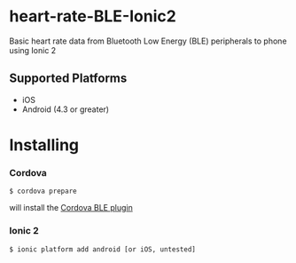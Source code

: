 # heart-rate-BLE-Ionic2

Basic heart rate data from Bluetooth Low Energy (BLE) peripherals to phone using Ionic 2

## Supported Platforms

* iOS
* Android (4.3 or greater)

# Installing

### Cordova

    $ cordova prepare

will install the [Cordova BLE plugin](https://github.com/don/cordova-plugin-ble-central/tree/master/examples)

### Ionic 2

    $ ionic platform add android [or iOS, untested]

